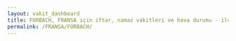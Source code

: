 ```yaml
---
layout: vakit_dashboard
title: FORBACH, FRANSA için iftar, namaz vakitleri ve hava durumu - ilçe/eyalet seç
permalink: /FRANSA/FORBACH/
---
```


<script type="text/javascript">
  var GLOBAL_COUNTRY = 'FRANSA';
  var GLOBAL_CITY = 'FORBACH';
  var GLOBAL_STATE = '';
  var lat = 72;
  var lon = 21;
</script>
